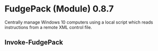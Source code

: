 # FudgePack (Module) 0.8.7

Centrally manage Windows 10 computers using a local script which reads instructions from a remote XML control file.

## Invoke-FudgePack

